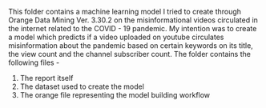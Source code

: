 This folder contains a machine learning model I tried to create through Orange Data Mining Ver. 3.30.2 on the misinformational videos circulated in the internet related to the COVID - 19 
pandemic. My intention was to create a model which predicts if a video uploaded on youtube circulates misinformation about the pandemic based on certain keywords on its title,
the view count and the channel subscriber count. 
The folder contains the following files - 
1. The report itself
2. The dataset used to create the model
3. The orange file representing the model building workflow
